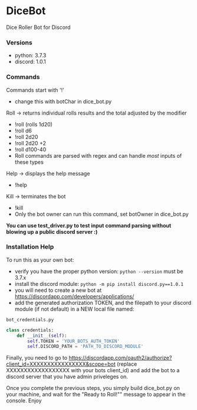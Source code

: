 # DiceBot
Dice Roller Bot for Discord


### Versions

- python: 3.7.3
- discord: 1.0.1

### Commands

Commands start with '!' 
- change this with botChar in dice_bot.py

Roll -> returns individual rolls results and the total adjusted by the modifier
- !roll (rolls 1d20)
- !roll d6
- !roll 2d20
- !roll 2d20 +2
- !roll d100-40
- Roll commands are parsed with regex and can handle *most* inputs of these types


Help -> displays the help message
- !help

Kill -> terminates the bot
- !kill 
- Only the bot owner can run this command, set botOwner in dice_bot.py

**You can use test_driver.py to test input command parsing without blowing up a public discord server :)**

### Installation Help

To run this as your own bot:
- verify you have the proper python version: `python --version` must be 3.7.x
- install the discord module: `python -m pip install discord.py==1.0.1`
- you will need to create a new bot at https://discordapp.com/developers/applications/
- add the generated authorization TOKEN, and the filepath to your discord module (if not default) in a NEW local file named: 

`bot_credentials.py`

```python
class credentials:
	def __init__(self):
		self.TOKEN = 'YOUR_BOTS_AUTH_TOKEN' 
		self.DISCORD_PATH = 'PATH_TO_DISCORD_MODULE'
```

Finally, you need to go to https://discordapp.com/oauth2/authorize?client_id=XXXXXXXXXXXXXXXX&scope=bot (replace XXXXXXXXXXXXXXXXXX with your bots client_id)
and add the bot to a discord server that you have admin priveleges on.

Once you complete the previous steps, you simply build dice_bot.py on your machine, and wait for the "Ready to Roll!"" message to appear in the console.
Enjoy
